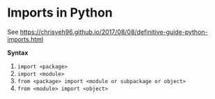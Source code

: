 # Imports in Python



See https://chrisyeh96.github.io/2017/08/08/definitive-guide-python-imports.html





**Syntax**

1. `import <package>`
2. `import <module>`
3. `from <package> import <module or subpackage or object>`
4. `from <module> import <object>`